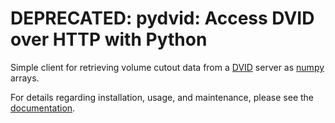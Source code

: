 DEPRECATED: pydvid: Access DVID over HTTP with Python
=========================================

Simple client for retrieving volume cutout data from a [DVID][] server as [numpy][] arrays.

[DVID]: https://github.com/janelia-flyem/dvid
[numpy]: http://www.numpy.org/

For details regarding installation, usage, and maintenance, please see the [documentation][].

[documentation]: https://janelia-flyem.github.com/pydvid

